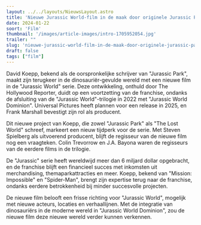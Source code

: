 ```yaml
---
layout: ../../layouts/NieuwsLayout.astro
title: 'Nieuwe Jurassic World-film in de maak door originele Jurassic Park-schrijver David Koepp'
date: 2024-01-22
soort: 'Film'
thumbnail: '/images/article-images/intro-1705952054.jpg'
trailer: ""
slug: 'nieuwe-jurassic-world-film-in-de-maak-door-originele-jurassic-park-schrijver-david-koepp'
draft: false
tags: ["film"]
---
```



David Koepp, bekend als de oorspronkelijke schrijver van "Jurassic Park", maakt zijn terugkeer in de dinosauriër-gevulde wereld met een nieuwe film in de "Jurassic World" serie. Deze ontwikkeling, onthuld door The Hollywood Reporter, duidt op een voortzetting van de franchise, ondanks de afsluiting van de "Jurassic World"-trilogie in 2022 met "Jurassic World Dominion". Universal Pictures heeft plannen voor een release in 2025, en Frank Marshall bevestigt zijn rol als producent.

Dit nieuwe project van Koepp, die zowel "Jurassic Park" als "The Lost World" schreef, markeert een nieuw tijdperk voor de serie. Met Steven Spielberg als uitvoerend producent, blijft de regisseur van de nieuwe film nog een vraagteken. Colin Trevorrow en J.A. Bayona waren de regisseurs van de eerdere films in de trilogie.

De "Jurassic" serie heeft wereldwijd meer dan 6 miljard dollar opgebracht, en de franchise blijft een financieel succes met inkomsten uit merchandising, themaparkattracties en meer. Koepp, bekend van "Mission: Impossible" en "Spider-Man", brengt zijn expertise terug naar de franchise, ondanks eerdere betrokkenheid bij minder succesvolle projecten.

De nieuwe film belooft een frisse richting voor "Jurassic World", mogelijk met nieuwe acteurs, locaties en verhaallijnen. Met de integratie van dinosauriërs in de moderne wereld in "Jurassic World Dominion", zou de nieuwe film deze nieuwe wereld verder kunnen verkennen. 
